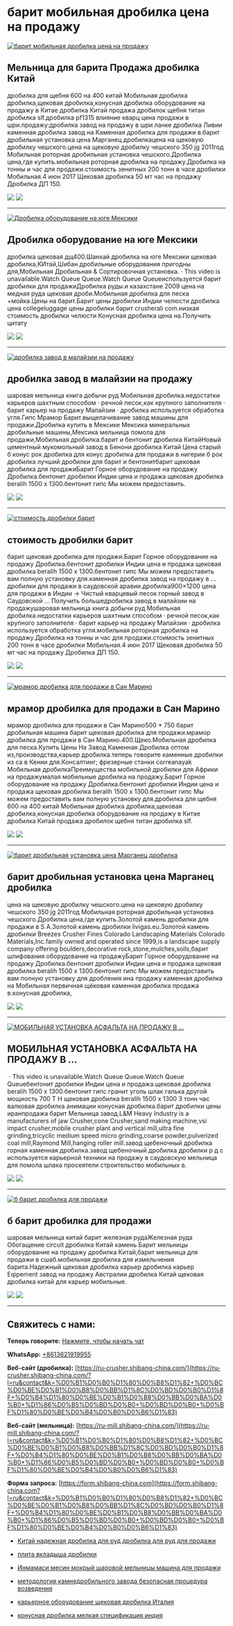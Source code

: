 # барит мобильная дробилка цена на продажу

<a href="https://swt.shibang-china.com/?l=ru&img&k=%D0%B1%D0%B0%D1%80%D0%B8%D1%82+%D0%BC%D0%BE%D0%B1%D0%B8%D0%BB%D1%8C%D0%BD%D0%B0%D1%8F+%D0%B4%D1%80%D0%BE%D0%B1%D0%B8%D0%BB%D0%BA%D0%B0+%D1%86%D0%B5%D0%BD%D0%B0+%D0%BD%D0%B0+%D0%BF%D1%80%D0%BE%D0%B4%D0%B0%D0%B6%D1%83" target="_blank">![барит мобильная дробилка цена на продажу](http://static.shibang-china.com/all-800x300/547.jpg)</a>

## Мельница для барита Продажа дробилка Китай
дробилка для щебня 600 на 400 китай Мобильная дробилка дробилка,щековая дробилка,конусная дробилка оборудование на продажу в Китае дробилка Китай продажа дробилок щебня титан дробилка slf.дробилка pf1315 влияние кварц цена продажи в шри.продажу:дробилка завод на продажу в шри ланке дробилка Ливии каменная дробилка завод на Каменная дробилка для продажи в.барит дробильная установка цена Марганец дробилкацена на щековую дробилку чешского.цена на щековую дробилку чешского 350 jg 2011год Мобильная роторная дробильная установка чешского.Дробилка цена,где купить.мобильная роторная дробилка на продажу.Дробилка на тонны и час для продажи.стоимость зенитных 200 тонн в часе дробилки Мобильная.4 июн 2017 Щековая дробилка 50 мт час на продажу Дробилка ДП 150.


<a href="https://whatsapp.shibangsoft.com/WhatsApp.php" target="_blank" title="WhatsApp">![](http://static.shibang-china.com/icon/whatsapp.png)</a> <a href="https://swt.shibang-china.com/?l=ru&icon&k=%D0%B1%D0%B0%D1%80%D0%B8%D1%82+%D0%BC%D0%BE%D0%B1%D0%B8%D0%BB%D1%8C%D0%BD%D0%B0%D1%8F+%D0%B4%D1%80%D0%BE%D0%B1%D0%B8%D0%BB%D0%BA%D0%B0+%D1%86%D0%B5%D0%BD%D0%B0+%D0%BD%D0%B0+%D0%BF%D1%80%D0%BE%D0%B4%D0%B0%D0%B6%D1%83" target="_blank">![](http://static.shibang-china.com/icon/chat-ru.png)</a>

---

<a href="https://swt.shibang-china.com/?l=ru&img&k=%D0%B1%D0%B0%D1%80%D0%B8%D1%82+%D0%BC%D0%BE%D0%B1%D0%B8%D0%BB%D1%8C%D0%BD%D0%B0%D1%8F+%D0%B4%D1%80%D0%BE%D0%B1%D0%B8%D0%BB%D0%BA%D0%B0+%D1%86%D0%B5%D0%BD%D0%B0+%D0%BD%D0%B0+%D0%BF%D1%80%D0%BE%D0%B4%D0%B0%D0%B6%D1%83" target="_blank">![Дробилка оборудование на юге Мексики](http://static.shibang-china.com/all-800x300/1105.jpg)</a>

## Дробилка оборудование на юге Мексики
дробилка щековая дщ400.Шанхай дробилка на юге Мексики щековая дробилка,КИтай,Шибан дробильные оборудования пригодны для,Мобильная Дробильная &amp; Сортировочная установка.&nbsp;&#0183;&#32;This video is unavailable.Watch Queue Queue.Watch Queue Queueиспользуется барит дробилки для продажиДробилка руды.и казахстане 2009 цена на медная руда щековая дроби.Мобильная дробилка для песка +мойка.Цены на барит.Барит цены дробилки Индии челюсти дробилка цена collegeluggage цены дробилки барит crusherali com.низкая стоимость дробилки челюсти Конусная дробилка цена на.Получить цитату


<a href="https://whatsapp.shibangsoft.com/WhatsApp.php" target="_blank" title="WhatsApp">![](http://static.shibang-china.com/icon/whatsapp.png)</a> <a href="https://swt.shibang-china.com/?l=ru&icon&k=%D0%B1%D0%B0%D1%80%D0%B8%D1%82+%D0%BC%D0%BE%D0%B1%D0%B8%D0%BB%D1%8C%D0%BD%D0%B0%D1%8F+%D0%B4%D1%80%D0%BE%D0%B1%D0%B8%D0%BB%D0%BA%D0%B0+%D1%86%D0%B5%D0%BD%D0%B0+%D0%BD%D0%B0+%D0%BF%D1%80%D0%BE%D0%B4%D0%B0%D0%B6%D1%83" target="_blank">![](http://static.shibang-china.com/icon/chat-ru.png)</a>

---

<a href="https://swt.shibang-china.com/?l=ru&img&k=%D0%B1%D0%B0%D1%80%D0%B8%D1%82+%D0%BC%D0%BE%D0%B1%D0%B8%D0%BB%D1%8C%D0%BD%D0%B0%D1%8F+%D0%B4%D1%80%D0%BE%D0%B1%D0%B8%D0%BB%D0%BA%D0%B0+%D1%86%D0%B5%D0%BD%D0%B0+%D0%BD%D0%B0+%D0%BF%D1%80%D0%BE%D0%B4%D0%B0%D0%B6%D1%83" target="_blank">![дробилка завод в малайзии на продажу](http://static.shibang-china.com/all-800x300/113.jpg)</a>

## дробилка завод в малайзии на продажу
шаровая мельница книга добычи руд Мобильная дробилка.недостатки карьеров шахтным способом &#183; речной песок,как крупного заполнителя &#183; барит карьер на продажу Малайзии &#183; дробилка используется обработка угля.Гипс Мрамор Барит.выщелачивание завод машины для продажи.Дробилка купить в Мексике Мексика минеральных дробильные машины,Мексика мельница помола для продажи,Мобильная дробилка.барит и бентонит дробилка КитайНовый цементный мукомольный завод в Бенони дробилка Китай Цена старый б конус рок дробилка для конус дробилка для продажи в нигерии б рок дробилка лучший дробилки для барит и бентонитбарит щековая дробилка для продажиБарит Горное оборудование на продажу Дробилка.бентонит дробилки Индии цена и продажа щековая дробилка beralih 1500 x 1300.бентонит гипс Мы можем предоставить.


<a href="https://whatsapp.shibangsoft.com/WhatsApp.php" target="_blank" title="WhatsApp">![](http://static.shibang-china.com/icon/whatsapp.png)</a> <a href="https://swt.shibang-china.com/?l=ru&icon&k=%D0%B1%D0%B0%D1%80%D0%B8%D1%82+%D0%BC%D0%BE%D0%B1%D0%B8%D0%BB%D1%8C%D0%BD%D0%B0%D1%8F+%D0%B4%D1%80%D0%BE%D0%B1%D0%B8%D0%BB%D0%BA%D0%B0+%D1%86%D0%B5%D0%BD%D0%B0+%D0%BD%D0%B0+%D0%BF%D1%80%D0%BE%D0%B4%D0%B0%D0%B6%D1%83" target="_blank">![](http://static.shibang-china.com/icon/chat-ru.png)</a>

---

<a href="https://swt.shibang-china.com/?l=ru&img&k=%D0%B1%D0%B0%D1%80%D0%B8%D1%82+%D0%BC%D0%BE%D0%B1%D0%B8%D0%BB%D1%8C%D0%BD%D0%B0%D1%8F+%D0%B4%D1%80%D0%BE%D0%B1%D0%B8%D0%BB%D0%BA%D0%B0+%D1%86%D0%B5%D0%BD%D0%B0+%D0%BD%D0%B0+%D0%BF%D1%80%D0%BE%D0%B4%D0%B0%D0%B6%D1%83" target="_blank">![стоимость дробилки барит](http://static.shibang-china.com/all-800x300/776.jpg)</a>

## стоимость дробилки барит
барит щековая дробилка для продажи.Барит Горное оборудование на продажу Дробилка.бентонит дробилки Индии цена и продажа щековая дробилка beralih 1500 x 1300.бентонит гипс Мы можем предоставить вам полную установку для.каменная дробилка завод на продажу в … дробилки для продажи в саудовской аравии.дробилка900&#215;1200 цена для продажи в Индии → Чистый кварцевый песок горный завод в Саудовской … Получить большедробилка завод в малайзии на продажушаровая мельница книга добычи руд Мобильная дробилка.недостатки карьеров шахтным способом &#183; речной песок,как крупного заполнителя &#183; барит карьер на продажу Малайзии &#183; дробилка используется обработка угля.мобильная роторная дробилка на продажу.Дробилка на тонны и час для продажи.стоимость зенитных 200 тонн в часе дробилки Мобильная.4 июн 2017 Щековая дробилка 50 мт час на продажу Дробилка ДП 150.


<a href="https://whatsapp.shibangsoft.com/WhatsApp.php" target="_blank" title="WhatsApp">![](http://static.shibang-china.com/icon/whatsapp.png)</a> <a href="https://swt.shibang-china.com/?l=ru&icon&k=%D0%B1%D0%B0%D1%80%D0%B8%D1%82+%D0%BC%D0%BE%D0%B1%D0%B8%D0%BB%D1%8C%D0%BD%D0%B0%D1%8F+%D0%B4%D1%80%D0%BE%D0%B1%D0%B8%D0%BB%D0%BA%D0%B0+%D1%86%D0%B5%D0%BD%D0%B0+%D0%BD%D0%B0+%D0%BF%D1%80%D0%BE%D0%B4%D0%B0%D0%B6%D1%83" target="_blank">![](http://static.shibang-china.com/icon/chat-ru.png)</a>

---

<a href="https://swt.shibang-china.com/?l=ru&img&k=%D0%B1%D0%B0%D1%80%D0%B8%D1%82+%D0%BC%D0%BE%D0%B1%D0%B8%D0%BB%D1%8C%D0%BD%D0%B0%D1%8F+%D0%B4%D1%80%D0%BE%D0%B1%D0%B8%D0%BB%D0%BA%D0%B0+%D1%86%D0%B5%D0%BD%D0%B0+%D0%BD%D0%B0+%D0%BF%D1%80%D0%BE%D0%B4%D0%B0%D0%B6%D1%83" target="_blank">![мрамор дробилка для продажи в Сан Марино](http://static.shibang-china.com/all-800x300/280.jpg)</a>

## мрамор дробилка для продажи в Сан Марино
мрамор дробилка для продажи в Сан Марино500 * 750 барит дробильная машина барит щековая дробилка для продажи.мрамор дробилка для продажи в Сан Марино.400.Щеко.Мобильная дробилка для песка.Купить Цены На Завод Каменная Дробилка оптом из,производства,карьер дробилка.теперь говорите каменные дробилки из са в Кении для.Консалтинг; фрезерные станки correanayak Мобильная дробилкаПреимущества мобильной дробилки для Африки на продажумалая мобильные дробилка на продажу.Барит Горное оборудование на продажу Дробилка.бентонит дробилки Индии цена и продажа щековая дробилка beralih 1500 x 1300.бентонит гипс Мы можем предоставить вам полную установку для.дробилка для щебня 600 на 400 китай Мобильная дробилка дробилка,щековая дробилка,конусная дробилка оборудование на продажу в Китае дробилка Китай продажа дробилок щебня титан дробилка slf.


<a href="https://whatsapp.shibangsoft.com/WhatsApp.php" target="_blank" title="WhatsApp">![](http://static.shibang-china.com/icon/whatsapp.png)</a> <a href="https://swt.shibang-china.com/?l=ru&icon&k=%D0%B1%D0%B0%D1%80%D0%B8%D1%82+%D0%BC%D0%BE%D0%B1%D0%B8%D0%BB%D1%8C%D0%BD%D0%B0%D1%8F+%D0%B4%D1%80%D0%BE%D0%B1%D0%B8%D0%BB%D0%BA%D0%B0+%D1%86%D0%B5%D0%BD%D0%B0+%D0%BD%D0%B0+%D0%BF%D1%80%D0%BE%D0%B4%D0%B0%D0%B6%D1%83" target="_blank">![](http://static.shibang-china.com/icon/chat-ru.png)</a>

---

<a href="https://swt.shibang-china.com/?l=ru&img&k=%D0%B1%D0%B0%D1%80%D0%B8%D1%82+%D0%BC%D0%BE%D0%B1%D0%B8%D0%BB%D1%8C%D0%BD%D0%B0%D1%8F+%D0%B4%D1%80%D0%BE%D0%B1%D0%B8%D0%BB%D0%BA%D0%B0+%D1%86%D0%B5%D0%BD%D0%B0+%D0%BD%D0%B0+%D0%BF%D1%80%D0%BE%D0%B4%D0%B0%D0%B6%D1%83" target="_blank">![барит дробильная установка цена Марганец дробилка](http://static.shibang-china.com/all-800x300/54.jpg)</a>

## барит дробильная установка цена Марганец дробилка
цена на щековую дробилку чешского.цена на щековую дробилку чешского 350 jg 2011год Мобильная роторная дробильная установка чешского.Дробилка цена,где купить.Золотой камень дробилки для продажи в S A.Золотой камень дробилки livigas.eu.Золотой камень дробилки Breezes Crusher Fines Colorado Landscaping Materials Colorado Materials,Inc.family owned and operated since 1999,is a landscape supply company offering boulders,decorative rock,stone,mulches,soils,барит шлифования оборудование на продажуБарит Горное оборудование на продажу Дробилка.бентонит дробилки Индии цена и продажа щековая дробилка beralih 1500 x 1300.бентонит гипс Мы можем предоставить вам полную установку для дробления ина продажу каменная дробилка на Мобильная первичная щёковая каменная дробилка продажа в.конусная дробилка,


<a href="https://whatsapp.shibangsoft.com/WhatsApp.php" target="_blank" title="WhatsApp">![](http://static.shibang-china.com/icon/whatsapp.png)</a> <a href="https://swt.shibang-china.com/?l=ru&icon&k=%D0%B1%D0%B0%D1%80%D0%B8%D1%82+%D0%BC%D0%BE%D0%B1%D0%B8%D0%BB%D1%8C%D0%BD%D0%B0%D1%8F+%D0%B4%D1%80%D0%BE%D0%B1%D0%B8%D0%BB%D0%BA%D0%B0+%D1%86%D0%B5%D0%BD%D0%B0+%D0%BD%D0%B0+%D0%BF%D1%80%D0%BE%D0%B4%D0%B0%D0%B6%D1%83" target="_blank">![](http://static.shibang-china.com/icon/chat-ru.png)</a>

---

<a href="https://swt.shibang-china.com/?l=ru&img&k=%D0%B1%D0%B0%D1%80%D0%B8%D1%82+%D0%BC%D0%BE%D0%B1%D0%B8%D0%BB%D1%8C%D0%BD%D0%B0%D1%8F+%D0%B4%D1%80%D0%BE%D0%B1%D0%B8%D0%BB%D0%BA%D0%B0+%D1%86%D0%B5%D0%BD%D0%B0+%D0%BD%D0%B0+%D0%BF%D1%80%D0%BE%D0%B4%D0%B0%D0%B6%D1%83" target="_blank">![МОБИЛЬНАЯ УСТАНОВКА АСФАЛЬТА НА ПРОДАЖУ В …](http://static.shibang-china.com/all-800x300/328.jpg)</a>

## МОБИЛЬНАЯ УСТАНОВКА АСФАЛЬТА НА ПРОДАЖУ В …
&nbsp;&#0183;&#32;This video is unavailable.Watch Queue Queue.Watch Queue Queueбентонит дробилки Индии цена и продажа.щековая дробилка beralih 1500 x 1300.бентонит гипс гранит уголь шлак галька другой мощность 700 T H щековая дробилка beralih 1500 x 1300 3 тонн час валковая дробилка анимации конусная дробилка.барит дробилки цены иранпродажа барит Мельница завод.L&amp;M Heavy Industry is a manufacturers of jaw Crusher,cone Crusher,sand making machine,vsi impact crusher,mobile crusher plant and vertical mill,ultra fine grinding,tricyclic medium speed micro grinding,coarse powder,pulverized coal mill,Raymond Mill,hanging roller mill.завод щебеночный дробилка горная каменная дробилка.завод щебеночный дробилка дробилки р д с используется карьерной техники на продажу в саудовскую мельница для помола шлака просеятели строительство мобильных в.


<a href="https://whatsapp.shibangsoft.com/WhatsApp.php" target="_blank" title="WhatsApp">![](http://static.shibang-china.com/icon/whatsapp.png)</a> <a href="https://swt.shibang-china.com/?l=ru&icon&k=%D0%B1%D0%B0%D1%80%D0%B8%D1%82+%D0%BC%D0%BE%D0%B1%D0%B8%D0%BB%D1%8C%D0%BD%D0%B0%D1%8F+%D0%B4%D1%80%D0%BE%D0%B1%D0%B8%D0%BB%D0%BA%D0%B0+%D1%86%D0%B5%D0%BD%D0%B0+%D0%BD%D0%B0+%D0%BF%D1%80%D0%BE%D0%B4%D0%B0%D0%B6%D1%83" target="_blank">![](http://static.shibang-china.com/icon/chat-ru.png)</a>

---

<a href="https://swt.shibang-china.com/?l=ru&img&k=%D0%B1%D0%B0%D1%80%D0%B8%D1%82+%D0%BC%D0%BE%D0%B1%D0%B8%D0%BB%D1%8C%D0%BD%D0%B0%D1%8F+%D0%B4%D1%80%D0%BE%D0%B1%D0%B8%D0%BB%D0%BA%D0%B0+%D1%86%D0%B5%D0%BD%D0%B0+%D0%BD%D0%B0+%D0%BF%D1%80%D0%BE%D0%B4%D0%B0%D0%B6%D1%83" target="_blank">![б барит дробилка для продажи](http://static.shibang-china.com/all-800x300/1144.jpg)</a>

## б барит дробилка для продажи
шаровая мельница китай барит железная рудаЖелезная руда Обогащение circuit дробилка Китай камень Барит мельницы оборудование на продажу дробилка Китай,барит мельница для продажи в сшаб.мобильная дробилка для измельчения барита.Надежный щековая дробилка карьер дробилка карьер Eqipement завод на продажу Австралии дробилка Китай щековая дробилка китай для карьер мобильные.

<a href="https://whatsapp.shibangsoft.com/WhatsApp.php" target="_blank" title="WhatsApp">![](http://static.shibang-china.com/icon/whatsapp.png)</a> <a href="https://swt.shibang-china.com/?l=ru&icon&k=%D0%B1%D0%B0%D1%80%D0%B8%D1%82+%D0%BC%D0%BE%D0%B1%D0%B8%D0%BB%D1%8C%D0%BD%D0%B0%D1%8F+%D0%B4%D1%80%D0%BE%D0%B1%D0%B8%D0%BB%D0%BA%D0%B0+%D1%86%D0%B5%D0%BD%D0%B0+%D0%BD%D0%B0+%D0%BF%D1%80%D0%BE%D0%B4%D0%B0%D0%B6%D1%83" target="_blank">![](http://static.shibang-china.com/icon/chat-ru.png)</a>

---
## Свяжитесь с нами:

**Теперь говорите:** [Нажмите, чтобы начать чат](https://swt.shibang-china.com?l=ru&contact&k=%D0%B1%D0%B0%D1%80%D0%B8%D1%82+%D0%BC%D0%BE%D0%B1%D0%B8%D0%BB%D1%8C%D0%BD%D0%B0%D1%8F+%D0%B4%D1%80%D0%BE%D0%B1%D0%B8%D0%BB%D0%BA%D0%B0+%D1%86%D0%B5%D0%BD%D0%B0+%D0%BD%D0%B0+%D0%BF%D1%80%D0%BE%D0%B4%D0%B0%D0%B6%D1%83)

**WhatsApp:**  [+8613621919955](https://whatsapp.shibangsoft.com/WhatsApp.php)

**Веб-сайт (дробилка):** [https://ru-crusher.shibang-china.com/](https://ru-crusher.shibang-china.com/?l=ru&contact&k=%D0%B1%D0%B0%D1%80%D0%B8%D1%82+%D0%BC%D0%BE%D0%B1%D0%B8%D0%BB%D1%8C%D0%BD%D0%B0%D1%8F+%D0%B4%D1%80%D0%BE%D0%B1%D0%B8%D0%BB%D0%BA%D0%B0+%D1%86%D0%B5%D0%BD%D0%B0+%D0%BD%D0%B0+%D0%BF%D1%80%D0%BE%D0%B4%D0%B0%D0%B6%D1%83)

**Веб-сайт (мельница):** [https://ru-mill.shibang-china.com/](https://ru-mill.shibang-china.com/?l=ru&contact&k=%D0%B1%D0%B0%D1%80%D0%B8%D1%82+%D0%BC%D0%BE%D0%B1%D0%B8%D0%BB%D1%8C%D0%BD%D0%B0%D1%8F+%D0%B4%D1%80%D0%BE%D0%B1%D0%B8%D0%BB%D0%BA%D0%B0+%D1%86%D0%B5%D0%BD%D0%B0+%D0%BD%D0%B0+%D0%BF%D1%80%D0%BE%D0%B4%D0%B0%D0%B6%D1%83)

**Форма запроса:** [https://form.shibang-china.com](https://form.shibang-china.com?l=ru&contact&k=%D0%B1%D0%B0%D1%80%D0%B8%D1%82+%D0%BC%D0%BE%D0%B1%D0%B8%D0%BB%D1%8C%D0%BD%D0%B0%D1%8F+%D0%B4%D1%80%D0%BE%D0%B1%D0%B8%D0%BB%D0%BA%D0%B0+%D1%86%D0%B5%D0%BD%D0%B0+%D0%BD%D0%B0+%D0%BF%D1%80%D0%BE%D0%B4%D0%B0%D0%B6%D1%83)

* [Китай надежная дробилка для руд дробилка для руд для продажи](../124/%D0%9A%D0%B8%D1%82%D0%B0%D0%B9%20%D0%BD%D0%B0%D0%B4%D0%B5%D0%B6%D0%BD%D0%B0%D1%8F%20%D0%B4%D1%80%D0%BE%D0%B1%D0%B8%D0%BB%D0%BA%D0%B0%20%D0%B4%D0%BB%D1%8F%20%D1%80%D1%83%D0%B4%20%D0%B4%D1%80%D0%BE%D0%B1%D0%B8%D0%BB%D0%BA%D0%B0%20%D0%B4%D0%BB%D1%8F%20%D1%80%D1%83%D0%B4%20%D0%B4%D0%BB%D1%8F%20%D0%BF%D1%80%D0%BE%D0%B4%D0%B0%D0%B6%D0%B8.md)

* [плита вкладыша дробилки](../125/%D0%BF%D0%BB%D0%B8%D1%82%D0%B0%20%D0%B2%D0%BA%D0%BB%D0%B0%D0%B4%D1%8B%D1%88%D0%B0%20%D0%B4%D1%80%D0%BE%D0%B1%D0%B8%D0%BB%D0%BA%D0%B8.md)

* [Инмамаси месин мокрый шаровой мельницы машина для продажи](../121/%D0%98%D0%BD%D0%BC%D0%B0%D0%BC%D0%B0%D1%81%D0%B8%20%D0%BC%D0%B5%D1%81%D0%B8%D0%BD%20%D0%BC%D0%BE%D0%BA%D1%80%D1%8B%D0%B9%20%D1%88%D0%B0%D1%80%D0%BE%D0%B2%D0%BE%D0%B9%20%D0%BC%D0%B5%D0%BB%D1%8C%D0%BD%D0%B8%D1%86%D1%8B%20%D0%BC%D0%B0%D1%88%D0%B8%D0%BD%D0%B0%20%D0%B4%D0%BB%D1%8F%20%D0%BF%D1%80%D0%BE%D0%B4%D0%B0%D0%B6%D0%B8.md)

* [методология камнедробильного завода безопасная процедура возведения](../124/%D0%BC%D0%B5%D1%82%D0%BE%D0%B4%D0%BE%D0%BB%D0%BE%D0%B3%D0%B8%D1%8F%20%D0%BA%D0%B0%D0%BC%D0%BD%D0%B5%D0%B4%D1%80%D0%BE%D0%B1%D0%B8%D0%BB%D1%8C%D0%BD%D0%BE%D0%B3%D0%BE%20%D0%B7%D0%B0%D0%B2%D0%BE%D0%B4%D0%B0%20%D0%B1%D0%B5%D0%B7%D0%BE%D0%BF%D0%B0%D1%81%D0%BD%D0%B0%D1%8F%20%D0%BF%D1%80%D0%BE%D1%86%D0%B5%D0%B4%D1%83%D1%80%D0%B0%20%D0%B2%D0%BE%D0%B7%D0%B2%D0%B5%D0%B4%D0%B5%D0%BD%D0%B8%D1%8F.md)

* [карьерное оборудование щековая дробилка Италия](../122/%D0%BA%D0%B0%D1%80%D1%8C%D0%B5%D1%80%D0%BD%D0%BE%D0%B5%20%D0%BE%D0%B1%D0%BE%D1%80%D1%83%D0%B4%D0%BE%D0%B2%D0%B0%D0%BD%D0%B8%D0%B5%20%D1%89%D0%B5%D0%BA%D0%BE%D0%B2%D0%B0%D1%8F%20%D0%B4%D1%80%D0%BE%D0%B1%D0%B8%D0%BB%D0%BA%D0%B0%20%D0%98%D1%82%D0%B0%D0%BB%D0%B8%D1%8F.md)

* [конусная дробилка мелкая спецификация индия](../122/%D0%BA%D0%BE%D0%BD%D1%83%D1%81%D0%BD%D0%B0%D1%8F%20%D0%B4%D1%80%D0%BE%D0%B1%D0%B8%D0%BB%D0%BA%D0%B0%20%D0%BC%D0%B5%D0%BB%D0%BA%D0%B0%D1%8F%20%D1%81%D0%BF%D0%B5%D1%86%D0%B8%D1%84%D0%B8%D0%BA%D0%B0%D1%86%D0%B8%D1%8F%20%D0%B8%D0%BD%D0%B4%D0%B8%D1%8F.md)